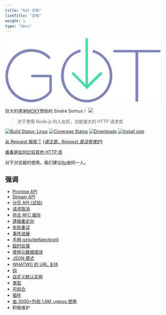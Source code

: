 ```yaml
---
title: "Got 文档"
linkTitle: "文档"
weight: 1
type: "docs"
---
```


[![Got](./media/logo.svg)](https://github.com/sindresorhus/got)

巨大的感谢[MOXY](https://moxy.studio)赞助的 Sindre Sorhus！
![](https://sindresorhus.com/assets/thanks/moxy-logo.svg)

> 对于使用 Node.js 的人友好，功能强大的 HTTP 请求库

[![Build Status: Linux](https://travis-ci.org/sindresorhus/got.svg?branch=master)](https://travis-ci.org/sindresorhus/got)
[![Coverage Status](https://coveralls.io/repos/github/sindresorhus/got/badge.svg?branch=master)](https://coveralls.io/github/sindresorhus/got?branch=master)
[![Downloads](https://img.shields.io/npm/dm/got.svg)](https://npmjs.com/got)
[![Install size](https://packagephobia.now.sh/badge?p=got)](https://packagephobia.now.sh/result?p=got)

[从 Request 搬家？](documentation/migration-guides.md) [_(请注意，Request 是没有维护)_](https://github.com/request/request/issues/3142)

[看看是如何比较其他 HTTP 库](#comparison)

对于浏览器的使用，我们建议[Ky](https://github.com/sindresorhus/ky)由同一人。

## 强调

- [Promise API](#api)
- [Stream API](#streams)
- [分页 API (试验)](#pagination)
- [请求取消](#aborting-the-request)
- [符合 RFC 缓存](#cache-adapters)
- [遵循重定向](#followredirect)
- [失败重试](#retry)
- [事件进展](#onuploadprogress-progress)
- [手柄 gzip/deflate/brotli](#decompress)
- [超时处理](#timeout)
- [使用元数据错误](#errors)
- [JSON 模式](#json-mode)
- [WHATWG 的 URL 支持](#url)
- [钩](#hooks)
- [自定义默认实例](#instances)
- [类型](#types)
- [可组合](documentation/advanced-creation.md#merging-instances)
- [插件](documentation/lets-make-a-plugin.md)
- [由 3000+包和 1.6M +repos 使用](https://github.com/sindresorhus/got/network/dependents)
- 积极维护
